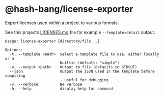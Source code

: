 @hash-bang/license-exporter
===========================
Export licenses used within a project to various formats.

See this projects [LICENSES.md](./LICENSES.md) file for example `--template=detail` output.


```
Usage: license-exporter [directory/file...]

Options:
  -t, --template <path>  Select a template file to use, either locally or a
                         builtin (default: "simple")
  -o, --output <path>    Output to file (defaults to STDOUT)
  --json                 Output the JSON used in the template before compiling
                         - useful for debugging
  -v, --verbose          Be verbose
  -h, --help             display help for command
```
